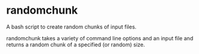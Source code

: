 # randomchunk
A bash script to create random chunks of input files.

randomchunk takes a variety of command line options and an input file and returns a random chunk of a specified (or random) size.
